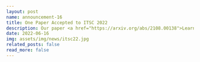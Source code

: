```yaml
---
layout: post
name: announcement-16
title: One Paper Accepted to ITSC 2022
description: Our paper <a href="https://arxiv.org/abs/2108.00138">Learning to Control DC Motor for Micromobility in Real Time with Reinforcement Learning</a> has been accepted to ITSC, the flagship conference of <a href="https://ieee-itss.org">IEEE ITSS</a>. Congratulations to all the authors!
date: 2022-06-16
img: assets/img/news/itsc22.jpg 
related_posts: false
read_more: false 
---
```


